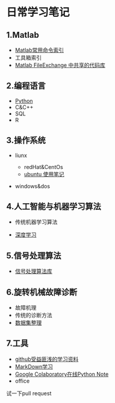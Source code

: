 # 日常学习笔记

## 1.Matlab
* [Matlab常用命令索引](./MATLAB/Common_Command_Notes.md)
* 工具箱索引
* [Matlab FileExchange 中共享的代码库](./MATLAB/FileExchangeLibList.md)

## 2.编程语言
* [Python](./Python/PythonNotes.md) 
* C&C++
* SQL
* R

## 3.操作系统
* liunx
  * redHat&CentOs
  * [ubuntu 使用笔记](linux/ubuntu.md)

* windows&dos

## 4.人工智能与机器学习算法
* 传统机器学习算法

* [深度学习](./DeepLearning/DLNotes.md)

## 5.信号处理算法
* [信号处理算法库](https://github.com/hustcxl/SP_Lib)

## 6.旋转机械故障诊断
* 故障机理
* 传统的诊断方法
* [数据集整理](https://github.com/hustcxl/Rotating-machine-fault-data-set)
## 7.工具
* [github受益匪浅的学习资料](./tools/githubNotes.md)
* [MarkDown学习](./tools/MarkDown.md)
* [Google Colaboratory在线Python Note](https://colab.research.google.com/notebooks/welcome.ipynb#scrollTo=5fCEDCU_qrC0)
* office

试一下pull request
